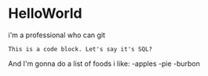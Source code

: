 # HelloWorld
i'm a professional who can git

	This is a code block. Let's say it's SQL?

And I'm gonna do a list of foods i like:
-apples
-pie
-burbon
